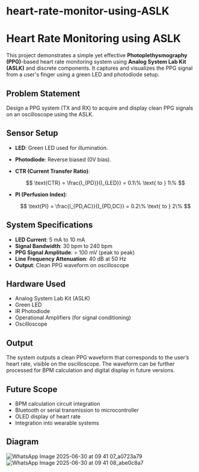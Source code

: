 # heart-rate-monitor-using-ASLK



# Heart Rate Monitoring using ASLK

This project demonstrates a simple yet effective **Photoplethysmography (PPG)**-based heart rate monitoring system using **Analog System Lab Kit (ASLK)** and discrete components. It captures and visualizes the PPG signal from a user's finger using a green LED and photodiode setup.


##  Problem Statement

Design a PPG system (TX and RX) to acquire and display clean PPG signals on an oscilloscope using the ASLK.


##  Sensor Setup

* **LED**: Green LED used for illumination.
* **Photodiode**: Reverse biased (0V bias).
* **CTR (Current Transfer Ratio)**:
  
  $$
  \text{CTR} = \frac{I_{PD}}{I_{LED}} = 0.1\% \text{ to } 1\%
  $$

  
* **PI (Perfusion Index)**:
  
  $$
  \text{PI} = \frac{I_{PD,AC}}{I_{PD,DC}} = 0.2\% \text{ to } 2\%
  $$

##  System Specifications

* **LED Current**: 5 mA to 10 mA
* **Signal Bandwidth**: 30 bpm to 240 bpm
* **PPG Signal Amplitude**: > 100 mV (peak to peak)
* **Line Frequency Attenuation**: 40 dB at 50 Hz
* **Output**: Clean PPG waveform on oscilloscope



##  Hardware Used

* Analog System Lab Kit (ASLK)
* Green LED
* IR Photodiode
* Operational Amplifiers (for signal conditioning)
* Oscilloscope



##  Output

The system outputs a clean PPG waveform that corresponds to the user’s heart rate, visible on the oscilloscope. The waveform can be further processed for BPM calculation and digital display in future versions.



##  Future Scope

* BPM calculation circuit integration
* Bluetooth or serial transmission to microcontroller
* OLED display of heart rate
* Integration into wearable systems



##  Diagram
![WhatsApp Image 2025-06-30 at 09 41 07_a0723a79](https://github.com/user-attachments/assets/2dde22fc-5484-4a97-bb46-cb5f74cc5bfc)
![WhatsApp Image 2025-06-30 at 09 41 08_abe0c8a7](https://github.com/user-attachments/assets/9f482c8b-c3d5-48a4-8ac7-81283d35505d)




